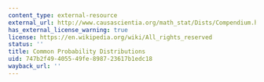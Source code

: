 ```yaml
---
content_type: external-resource
external_url: http://www.causascientia.org/math_stat/Dists/Compendium.html
has_external_license_warning: true
license: https://en.wikipedia.org/wiki/All_rights_reserved
status: ''
title: Common Probability Distributions
uid: 747b2f49-4055-49fe-8987-23617b1edc18
wayback_url: ''
---
```

